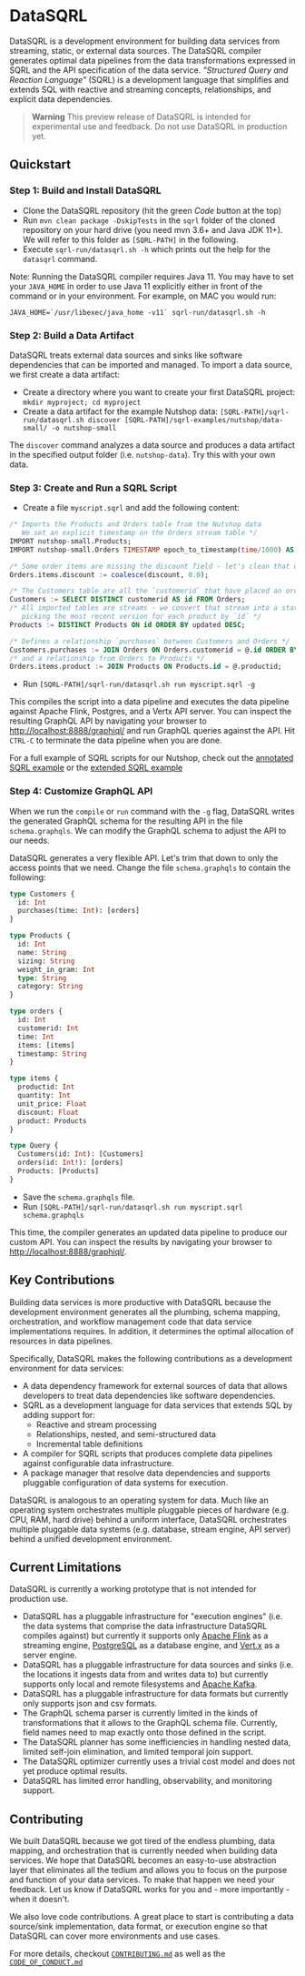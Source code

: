 # DataSQRL

DataSQRL is a development environment for building data services from streaming, static, or external data sources. The DataSQRL compiler generates optimal data pipelines from the data transformations expressed in SQRL and the API specification of the data service. *"Structured Query and Reaction Language"* (SQRL) is a development language that simplifies and extends SQL with reactive and streaming concepts, relationships, and explicit data dependencies.

> **Warning**
> This preview release of DataSQRL is intended for experimental use and feedback. Do not use DataSQRL in production yet.

## Quickstart

### Step 1: Build and Install DataSQRL

- Clone the DataSQRL repository (hit the green *Code* button at the top)
- Run `mvn clean package -DskipTests` in the `sqrl` folder of the cloned repository on your hard drive (you need mvn 3.6+ and Java JDK 11+). We will refer to this folder as `[SQRL-PATH]` in the following.
- Execute `sqrl-run/datasqrl.sh -h` which prints out the help for the `datasqrl` command. 

Note: Running the DataSQRL compiler requires Java 11. You may have to set your `JAVA_HOME` in order to use Java 11 explicitly either in front of the command or in your environment. For example, on MAC you would run:
```
JAVA_HOME=`/usr/libexec/java_home -v11` sqrl-run/datasqrl.sh -h
```

### Step 2: Build a Data Artifact

DataSQRL treats external data sources and sinks like software dependencies that can be imported and managed. To import a data source, we first create a data artifact:

- Create a directory where you want to create your first DataSQRL project: `mkdir myproject; cd myproject`
- Create a data artifact for the example Nutshop data: `[SQRL-PATH]/sqrl-run/datasqrl.sh discover [SQRL-PATH]/sqrl-examples/nutshop/data-small/ -o nutshop-small`

The `discover` command analyzes a data source and produces a data artifact in the specified output folder (i.e. `nutshop-data`). Try this with your own data.

### Step 3: Create and Run a SQRL Script

- Create a file `myscript.sqrl` and add the following content:
```sql
/* Imports the Products and Orders table from the Nutshop data
   We set an explicit timestamp on the Orders stream table */
IMPORT nutshop-small.Products;
IMPORT nutshop-small.Orders TIMESTAMP epoch_to_timestamp(time/1000) AS timestamp;

/* Some order items are missing the discount field - let's clean that up */
Orders.items.discount := coalesce(discount, 0.0);

/* The Customers table are all the `customerid` that have placed an order */
Customers := SELECT DISTINCT customerid AS id FROM Orders;
/* All imported tables are streams - we convert that stream into a state table by
   picking the most recent version for each product by `id` */
Products := DISTINCT Products ON id ORDER BY updated DESC;

/* Defines a relationship `purchases` between Customers and Orders */
Customers.purchases := JOIN Orders ON Orders.customerid = @.id ORDER BY Orders.time DESC;
/* and a relationship from Orders to Products */
Orders.items.product := JOIN Products ON Products.id = @.productid;
```
- Run `[SQRL-PATH]/sqrl-run/datasqrl.sh run myscript.sqrl -g` 

This compiles the script into a data pipeline and executes the data pipeline against Apache Flink, Postgres, and a Vertx API server. You can inspect the resulting GraphQL API by navigating your browser to [http://localhost:8888/graphiql/](http://localhost:8888/graphiql/) and run GraphQL queries against the API. Hit `CTRL-C` to terminate the data pipeline when you are done. 

For a full example of SQRL scripts for our Nutshop, check out the [annotated SQRL example](sqrl-examples/nutshop/customer360/nutshopv1-small.sqrl) or the [extended SQRL example](sqrl-examples/nutshop/customer360/nutshopv2-small.sqrl)

### Step 4: Customize GraphQL API

When we run the `compile` or `run` command with the `-g` flag, DataSQRL writes the generated GraphQL schema for the resulting API in the file `schema.graphqls`. We can modify the GraphQL schema to adjust the API to our needs.

DataSQRL generates a very flexible API. Let's trim that down to only the access points that we need. Change the file `schema.graphqls` to contain the following:
```graphql
type Customers {
  id: Int
  purchases(time: Int): [orders]
}

type Products {
  id: Int
  name: String
  sizing: String
  weight_in_gram: Int
  type: String
  category: String
}

type orders {
  id: Int
  customerid: Int
  time: Int
  items: [items]
  timestamp: String
}

type items {
  productid: Int
  quantity: Int
  unit_price: Float
  discount: Float
  product: Products
}

type Query {
  Customers(id: Int): [Customers]
  orders(id: Int!): [orders]
  Products: [Products]
}
```

- Save the `schema.graphqls` file.
- Run `[SQRL-PATH]/sqrl-run/datasqrl.sh run myscript.sqrl schema.graphqls`

This time, the compiler generates an updated data pipeline to produce our custom API. You can inspect the results by navigating your browser to [http://localhost:8888/graphiql/](http://localhost:8888/graphiql/).

## Key Contributions

Building data services is more productive with DataSQRL because the development environment generates all the plumbing, schema mapping, orchestration, and workflow management code that data service implementations requires. In addition, it determines the optimal allocation of resources in data pipelines.

Specifically, DataSQRL makes the following contributions as a development environment for data services:

- A data dependency framework for external sources of data that allows developers to treat data dependencies like software dependencies.
- SQRL as a development language for data services that extends SQL by adding support for:
  - Reactive and stream processing
  - Relationships, nested, and semi-structured data
  - Incremental table definitions
- A compiler for SQRL scripts that produces complete data pipelines against configurable data infrastructure.
- A package manager that resolve data dependencies and supports pluggable configuration of data systems for execution.

DataSQRL is analogous to an operating system for data. Much like an operating system orchestrates multiple pluggable pieces of hardware (e.g. CPU, RAM, hard drive) behind a uniform interface, DataSQRL orchestrates multiple pluggable data systems (e.g. database, stream engine, API server) behind a unified development environment.

## Current Limitations

DataSQRL is currently a working prototype that is not intended for production use. 

- DataSQRL has a pluggable infrastructure for "execution engines" (i.e. the data systems that comprise the data infrastructure DataSQRL compiles against) but currently it supports only [Apache Flink](https://flink.apache.org/) as a streaming engine, [PostgreSQL](https://www.postgresql.org/) as a database engine, and [Vert.x](https://vertx.io/) as a server engine.
- DataSQRL has a pluggable infrastructure for data sources and sinks (i.e. the locations it ingests data from and writes data to) but currently supports only local and remote filesystems and [Apache Kafka](https://kafka.apache.org/).
- DataSQRL has a pluggable infrastructure for data formats but currently only supports json and csv formats.
- The GraphQL schema parser is currently limited in the kinds of transformations that it allows to the GraphQL schema file. Currently, field names need to map exactly onto those defined in the script.
- The DataSQRL planner has some inefficiencies in handling nested data, limited self-join elimination, and limited temporal join support.
- The DataSQRL optimizer currently uses a trivial cost model and does not yet produce optimal results.
- DataSQRL has limited error handling, observability, and monitoring support.

## Contributing

We built DataSQRL because we got tired of the endless plumbing, data mapping, and orchestration that is currently needed when building data services. We hope that DataSQRL becomes an easy-to-use abstraction layer that eliminates all the tedium and allows you to focus on the purpose and function of your data services. To make that happen we need your feedback. Let us know if DataSQRL works for you and - more importantly - when it doesn't.

We also love code contributions. A great place to start is contributing a data source/sink implementation, data format, or execution engine so that DataSQRL can cover more environments and use cases.

For more details, checkout [`CONTRIBUTING.md`](CONTRIBUTING.md) as well as the [`CODE_OF_CONDUCT.md`](CODE_OF_CONDUCT.md)

